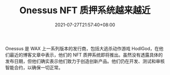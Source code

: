﻿---
title: "Onessus NFT 质押系统越来越近"
date: 2021-07-27T21:57:40+08:00
lastmod: 2021-07-27T16:45:40+08:00
draft: false
authors: ["Awe-Inspiring"]
description: "Onessus 是 WAX 上一系列版本的发行商，包括大逃杀动作游戏 HodlGod，在他们最近的博客文章中表示，他们的 NFT 质押系统即将推出。虽然没有透露具体的发布日期，但他们确实表示他们致力于创造创新产品。他们仍在开发、测试和审核智能合约，以确保一切正常。"
featuredImage: "onessus-nft-staking-system-creeps-closer.png"
tags: ["Virtual World","虚拟世界","Play to Earn"]
categories: ["news"]
news: ["虚拟世界"]
weight: 
lightgallery: true
pinned: false
recommend: false
recommend1: false
---

Onessus 是 WAX 上一系列版本的发行商，包括大逃杀动作游戏 HodlGod，在他们最近的博客文章中表示，他们的 NFT 质押系统即将推出。虽然没有透露具体的发布日期，但他们确实表示他们致力于创造创新产品。他们仍在开发、测试和审核智能合约，以确保一切正常。

<!--more-->

